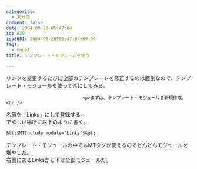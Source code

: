 ```yaml
---
categories:
  - 未分類
comment: false
date: 2004-09-28 05:47:04
id: 839
iso8601: 2004-09-28T05:47:04+09:00
tags:
  - undef
title: テンプレート・モジュールを使う

---
```


<div class="entry-body">
                                 <p>リンクを変更するたびに全部のテンプレートを修正するのは面倒なので、テンプレート・モジュールを使って楽にしてみる。</p>
                              
                                 <p>まずは、テンプレート・モジュールを新規作成。<br />
名前を「Links」にして登録する。<br />
で欲しい場所に以下のように書く。</p>

```default
&lt;$MTInclude module="Links"$&gt;
```

<p>テンプレート・モジュールの中でもMTタグが使えるのでどんどんモジュールを増やした。<br />
右側にあるLinksから下は全部モジュールだ。</p>
                              </div>    	